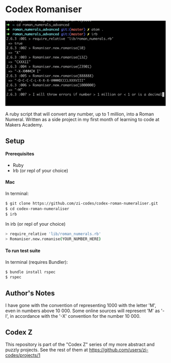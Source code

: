 # Codex Romaniser

![image](/Screenshot.png)

A ruby script that will convert any number, up to 1 million, into a Roman Numeral. Written as a side project in my first month of learning to code at Makers Academy.

## Setup
#### Prerequisites
- Ruby
- Irb (or repl of your choice)

#### Mac
In terminal:
```sh
$ git clone https://github.com/zi-codes/codex-roman-numeraliser.git
$ cd codex-roman-numeraliser
$ irb
```
In irb (or repl of your choice)
```sh
> require_relative 'lib/roman_numerals.rb'
> Romaniser.new.romanise(YOUR_NUMBER_HERE)
```
#### To run test suite
In terminal (requires Bundler):
```sh
$ bundle install rspec
$ rspec
```


## Author's Notes
I have gone with the convention of representing 1000 with the letter 'M', even in numbers above 10 000. Some online sources will represent 'M' as '-I', in accordance with the '-X' convention for the number 10 000.

## Codex Z
This repository is part of the "Codex Z" series of my more abstract and puzzly projects. See the rest of them at https://github.com/users/zi-codes/projects/1
